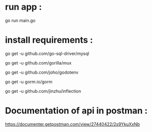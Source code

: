 # run app : 
go run main.go
# install requirements :
go get -u github.com/go-sql-driver/mysql

go get -u github.com/gorilla/mux

go get -u github.com/joho/godotenv

go get -u gorm.io/gorm

go get -u github.com/jinzhu/inflection

# Documentation of api in postman :

https://documenter.getpostman.com/view/27440422/2s9YkuXxNb






